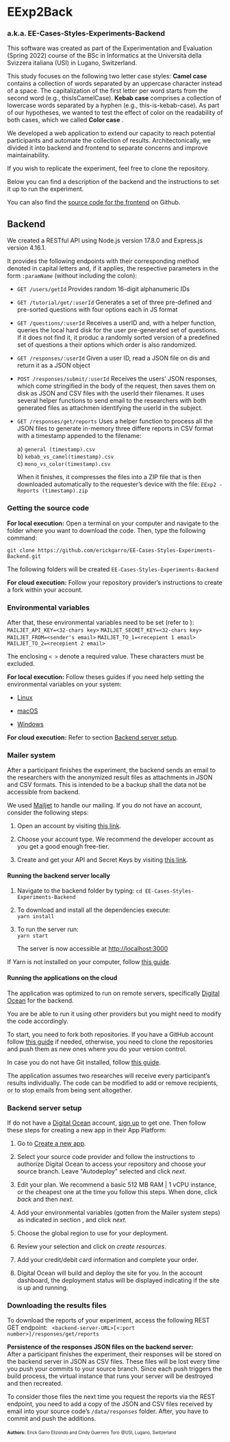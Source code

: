 # EExp2Back  

### a.k.a. EE-Cases-Styles-Experiments-Backend

This software was created as part of the Experimentation and Evaluation (Spring 2022) course of the BSc in Informatics at the Università della Svizzera italiana (USI) in Lugano, Switzerland.

This study focuses on the following two letter case styles: **Camel case** contains a collection of words separated by an uppercase character instead of a space. The capitalization of the first letter per word starts from the second word (e.g., thisIsCamelCase). **Kebab case**  comprises a collection of lowercase words separated by a hyphen (e.g., this-is-kebab-case). As part of our hypotheses, we wanted to test the effect of color on the readability of both cases, which we called **Color case** .

We developed a web application to extend our capacity to reach potential participants and automate the collection of results. Architectonically, we divided it into backend and frontend to separate concerns and improve maintainability.

If you wish to replicate the experiment, feel free to clone the repository.

Below you can find a description of the backend and the instructions to set it up to run the experiment.

You can also find the [source code for the frontend](https://github.com/erickgarro/EE-Cases-Styles-Experiments-Frontend) on Github.

## Backend

We created a RESTful API using Node.js version 17.8.0 and Express.js version 4.16.1.

It provides the following endpoints with their corresponding method denoted in capital letters and, if it applies, the respective parameters in the form `:paramName` (without including the colon):

- `GET /users/getId` Provides random 16-digit alphanumeric IDs

- `GET /tutorial/get/:userId` Generates a set of three pre-defined and pre-sorted questions with four options each in JS format

- `GET /questions/:userId` Receives a userID and, with a helper function, queries the local hard disk for the user pre-generated set of questions. If it does not find it, it produc a randomly sorted version of a predefined set of questions a their options which order is also randomized.

- `GET /responses/:userId` Given a user ID, read a JSON file on dis and return it as a JSON object

- `POST /responses/submit/:userId` Receives the users’ JSON responses, which come stringified in the body of the request,  then saves them on disk as JSON and CSV files with the userId  their filenames. It uses several helper functions to send  email to the researchers with both generated files as attachmen identifying the userId in the subject.

- `GET /responses/get/reports` Uses a helper function to process all the JSON files to generate in-memory three differe reports in CSV format with a timestamp appended to the filename:

    a\) `general (timestamp).csv`  
    b) `kebab_vs_camel(timestamp).csv`  
    c) `mono_vs_color(timestamp).csv`

    When it finishes, it compresses the files into a ZIP file that is then downloaded automatically to the requester’s device with the file: `EExp2 - Reports (timestamp).zip`

### Getting the source code

**For local execution:**
Open a terminal on your computer and navigate to the folder where you want to download the code. Then, type the following command:

`git clone https://github.com/erickgarro/EE-Cases-Styles-Experiments-Backend.git`

The following folders will be created
    `EE-Cases-Styles-Experiments-Backend`

**For cloud execution:**
Follow your repository provider’s instructions to create a fork within your account.

### Environmental variables

After that, these environmental variables need to be set (refer to ):  
  `MAILJET_API_KEY=<32-chars key>`
  `MAILJET_SECRET_KEY=<32-chars key>`
  `MAILJET_FROM=<sender's email>`
  `MAILJET_TO_1=<recepient 1 email>`
  `MAILJET_TO_2=<recepient 2 email>`

The enclosing `< >` denote a required value. These characters must be excluded.

**For local execution:**
Follow theses guides if you need help setting the environmental variables on your system:

- [Linux](https://www.alibabacloud.com/blog/a-guide-on-environment-variable-configuration-in-linux_59842)

- [macOS](https://support.apple.com/guide/terminal/use-environment-variables-apd382cc5fa-4f58-4449-b20a-41c53c006f8f/mac)

- [Windows](https://docs.oracle.com/en/database/oracle/machine-learning/oml4r/1.5.1/oread/creating-and-modifying-environment-variables-on-windows.html)

**For cloud execution:**
Refer to section [Backend server setup](#backend-setup).

### Mailer system

After a participant finishes the experiment, the backend sends an email to the researchers with the anonymized result files as attachments in JSON and CSV formats. This is intended to be a backup shall the data not be accessible from backend.

We used [Mailjet](https://www.mailjet.com) to handle our mailing. If you do not have an account, consider the following steps:

1. Open an account by visiting [this link](https://app.mailjet.com/signup).

2. Choose your account type. We recommend the developer account as you get a good enough free-tier.

3. Create and get your API and Secret Keys by visiting [this link](https://app.mailjet.com/account/apikeys).

#### Running the backend server locally

1. Navigate to the backend folder by typing:
   `cd EE-Cases-Styles-Experiments-Backend`

2. To download and install all the dependencies execute:  
    `yarn install`

3. To run the server run:  
    `yarn start`  

    The server is now accessible at [http://localhost:3000](http://localhost:3000)

If Yarn is not installed on your computer, follow [this guide](https://classic.yarnpkg.com/lang/en/docs/install).

#### Running the applications on the cloud

The application was optimized to run on remote servers, specifically [Digital Ocean](https://digitalocea.com/) for the backend.

You are be able to run it using other providers but you might need to modify the code accordingly.

To start, you need to fork both repositories. If you have a GitHub account follow [this guide](https://docs.github.com/en/get-started/quickstart/fork-a-repo) if needed, otherwise, you need to clone the repositories and push them as new ones where you do your version control.

In case you do not have Git installed, follow [this guide](https://github.com/git-guides/install-git).

The application assumes two researches will receive every participant’s results individually. The code can be modified to add or remove recipients, or to stop emails from being sent altogether.

### Backend server setup[](#backend-setup)

If do not have a [Digital Ocean](https://www.digitalocean.com) account, [sign up](https://cloud.digitalocean.com/registrations/new) to get one. Then follow these steps for creating a new app in their App Platform:

1. Go to [Create a new app](https://cloud.digitalocean.com/apps/new).

2. Select your source code provider and follow the instructions to authorize Digital Ocean to access your repository and choose your  source branch. Leave "Autodeploy" selected and click *next*.

3. Edit your plan. We recommend a basic 512 MB RAM \| 1 vCPU instance, or the cheapest one at the time you follow this steps. When done, click *back* and then *next*.

4. Add your environmental variables (gotten from the Mailer system steps) as indicated in section , and click *next*.

5. Choose the global region to use for your deployment.

6. Review your selection and click on *create resources*.

7. Add your credit/debit card information and complete your order.

8. Digital Ocean will build and deploy the site for you. In the account dashboard, the deployment status will be displayed indicating if the site is up and running.

### Downloading the results files

To download the reports of your experiment, access the following REST GET endpoint:
` <backend-server-URL>[<:port number>]/responses/get/reports`

**Persistence of the responses JSON files on the backend server:**  
After a participant finishes the experiment, their responses will be stored on the backend server in JSON as CSV files. These files will be lost every time you push your commits to your source branch. Since each push triggers the build process, the virtual instance that runs your server will be destroyed and then recreated.

To consider those files the next time you request the reports via the REST endpoint, you need to add a copy of the JSON and CSV files received by email into your source code’s `/data/responses` folder. After, you have to commit and push the additions.

 <font size="1"> **Authors:**</font>
 <font size="1">Erick Garro Elizondo and Cindy Guerrero Toro</font>
 <font size="1">@USI, Lugano, Switzerland</font>

